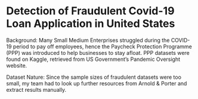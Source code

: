 # Detection of Fraudulent Covid-19 Loan Application in United States

Background: Many Small Medium Enterprises struggled during the COVID-19 period to pay off employees, hence the Paycheck Protection Programme (PPP) was introduced to help businesses to stay afloat. PPP datasets were found on Kaggle, retrieved from US Government’s Pandemic Oversight website.

Dataset Nature: Since the sample sizes of fraudulent datasets were too small, my team had to look up further resources from Arnold & Porter and extract results manually.
